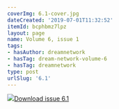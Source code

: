 ```yaml
---
coverImg: 6.1-cover.jpg
dateCreated: '2019-07-01T11:32:52'
itemId: bcphbmz7lpz
layout: page
name: Volume 6, issue 1
tags:
- hasAuthor: dreamnetwork
- hasTag: dream-network-volume-6
- hasTag: dreamnetwork
type: post
urlSlug: '6.1'
---
```

<img class="card-journal-img" src="../images/6.1-rect.jpg"/><a href="../files/pdfs/Volume_6/6.1-Dream-Network-Bulletin_Volume-6-Number-1.pdf" download="">Download issue 6.1</a>